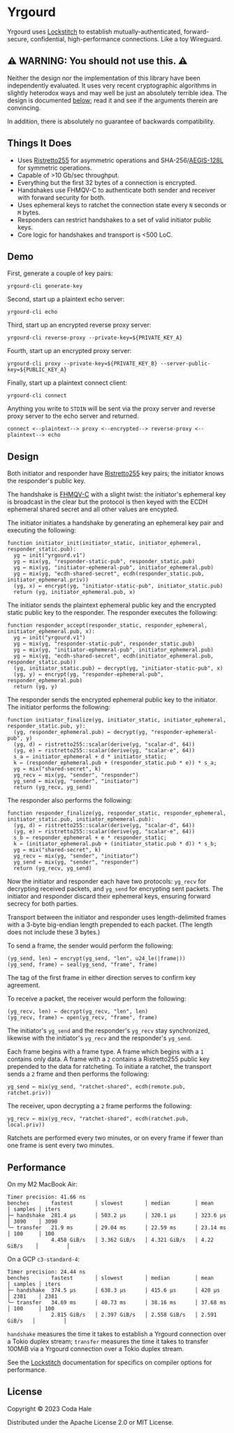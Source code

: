 # Yrgourd

Yrgourd uses [Lockstitch][] to establish mutually-authenticated, forward-secure, confidential,
high-performance connections. Like a toy Wireguard.

[Lockstitch]: https://github.com/codahale/lockstitch

## ⚠️ WARNING: You should not use this. ⚠️

Neither the design nor the implementation of this library have been independently evaluated. It uses
very recent cryptographic algorithms in slightly heterodox ways and may well be just an absolutely
terrible idea. The design is documented [below](#design); read it and see if the arguments therein
are convincing.

In addition, there is absolutely no guarantee of backwards compatibility.

## Things It Does

* Uses [Ristretto255][] for asymmetric operations and SHA-256/[AEGIS-128L][] for symmetric
  operations.
* Capable of >10 Gb/sec throughput.
* Everything but the first 32 bytes of a connection is encrypted.
* Handshakes use FHMQV-C to authenticate both sender and receiver with forward security for both.
* Uses ephemeral keys to ratchet the connection state every `N` seconds or `M` bytes.
* Responders can restrict handshakes to a set of valid initiator public keys.
* Core logic for handshakes and transport is <500 LoC.

[Ristretto255]: https://www.ietf.org/archive/id/draft-irtf-cfrg-ristretto255-decaf448-08.html
[AEGIS-128L]: https://www.ietf.org/archive/id/draft-irtf-cfrg-aegis-aead-06.html

## Demo

First, generate a couple of key pairs:

```shell
yrgourd-cli generate-key
```

Second, start up a plaintext echo server:

```shell
yrgourd-cli echo
```

Third, start up an encrypted reverse proxy server:

```shell
yrgourd-cli reverse-proxy --private-key=${PRIVATE_KEY_A}
```

Fourth, start up an encrypted proxy server:

```shell
yrgourd-cli proxy --private-key=${PRIVATE_KEY_B} --server-public-key=${PUBLIC_KEY_A}
```

Finally, start up a plaintext connect client:

```shell
yrgourd-cli connect
```

Anything you write to `STDIN` will be sent via the proxy server and reverse proxy server to the echo
server and returned.

```text
connect <--plaintext--> proxy <--encrypted--> reverse-proxy <--plaintext--> echo
```

## Design

Both initiator and responder have [Ristretto255][] key pairs; the initiator knows the responder's
public key.

The handshake is [FHMQV-C][] with a slight twist: the initiator's ephemeral key is broadcast in the
clear but the protocol is then keyed with the ECDH ephemeral shared secret and all other values are
encypted.

[FHMQV-C]: https://eprint.iacr.org/2009/408.pdf

The initiator initiates a handshake by generating an ephemeral key pair and executing the following:

```text
function initiator_init(initiator_static, initiator_ephemeral, responder_static.pub):
  yg ← init("yrgourd.v1")
  yg ← mix(yg, "responder-static-pub", responder_static.pub)
  yg ← mix(yg, "initiator-ephemeral-pub", initiator_ephemeral.pub)
  yg ← mix(yg, "ecdh-shared-secret", ecdh(responder_static.pub, initiator_ephemeral.priv))
  (yg, x) ← encrypt(yg, "initiator-static-pub", initiator_static.pub)
  return (yg, initiator_ephemeral.pub, x)
```

The initiator sends the plaintext ephemeral public key and the encrypted static public key to the
responder. The responder executes the following:

```text
function responder_accept(responder_static, responder_ephemeral, initiator_ephemeral.pub, x):
  yg ← init("yrgourd.v1")
  yg ← mix(yg, "responder-static-pub", responder_static.pub)
  yg ← mix(yg, "initiator-ephemeral-pub", initiator_ephemeral.pub)
  yg ← mix(yg, "ecdh-shared-secret", ecdh(initiator_ephemeral.pub, responder_static.pub))
  (yg, initiator_static.pub) ← decrypt(yg, "initiator-static-pub", x)
  (yg, y) ← encrypt(yg, "responder-ephemeral-pub", responder_ephemeral.pub)
  return (yg, y)
```

The responder sends the encrypted ephemeral public key to the initiator. The initiator performs the
following:

```text
function initiator_finalize(yg, initiator_static, initiator_ephemeral, responder_static.pub, y):
  (yg, responder_ephemeral.pub) ← decrypt(yg, "responder-ephemeral-pub", y)
  (yg, d) ← ristretto255::scalar(derive(yg, "scalar-d", 64))
  (yg, e) ← ristretto255::scalar(derive(yg, "scalar-e", 64))
  s_a ← initiator_ephemeral + d * initiator_static;
  k ← (responder_ephemeral.pub + (responder_static.pub * e)) * s_a;
  yg ← mix("shared-secret", k)
  yg_recv ← mix(yg, "sender", "responder")
  yg_send ← mix(yg, "sender", "initiator")
  return (yg_recv, yg_send)
```

The responder also performs the following:

```text
function responder_finalize(yg, responder_static, responder_ephemeral, initiator_static.pub, initiator_ephemeral.pub):
  (yg, d) ← ristretto255::scalar(derive(yg, "scalar-d", 64))
  (yg, e) ← ristretto255::scalar(derive(yg, "scalar-e", 64))
  s_b ← responder_ephemeral + e * responder_static;
  k ← (initiator_ephemeral.pub + (initiator_static.pub * d)) * s_b;
  yg ← mix("shared-secret", k)
  yg_recv ← mix(yg, "sender", "initiator")
  yg_send ← mix(yg, "sender", "responder")
  return (yg_recv, yg_send)
```

Now the initiator and responder each have two protocols: `yg_recv` for decrypting received packets,
and `yg_send` for encrypting sent packets. The initiator and responder discard their ephemeral keys,
ensuring forward secrecy for both parties.

Transport between the initiator and responder uses length-delimited frames with a 3-byte big-endian
length prepended to each packet. (The length does not include these 3 bytes.)

To send a frame, the sender would perform the following:

```text
(yg_send, len) ← encrypt(yg_send, "len", u24_le(|frame|))
(yg_send, frame) ← seal(yg_send, "frame", frame)
```

 The tag of the first frame in either direction serves to confirm key agreement.

To receive a packet, the receiver would perform the following:

```text
(yg_recv, len) ← decrypt(yg_recv, "len", len)
(yg_recv, frame) ← open(yg_recv, "frame", frame)
```

The initiator's `yg_send` and the responder's `yg_recv` stay synchronized, likewise with the
initiator's `yg_recv` and the responder's `yg_send`.

Each frame begins with a frame type. A frame which begins with a `1` contains only data. A frame
with a `2` contains a Ristretto255 public key prepended to the data for ratcheting. To initiate a
ratchet, the transport sends a `2` frame and then performs the following:

```text
yg_send ← mix(yg_send, "ratchet-shared", ecdh(remote.pub, ratchet.priv))
```

The receiver, upon decrypting a `2` frame performs the following:

```text
yg_recv ← mix(yg_recv, "ratchet-shared", ecdh(ratchet.pub, local.priv))
```

Ratchets are performed every two minutes, or on every frame if fewer than one frame is sent every
two minutes.

## Performance

On my M2 MacBook Air:

```text
Timer precision: 41.66 ns
benches       fastest       │ slowest       │ median        │ mean          │ samples │ iters
├─ handshake  281.4 µs      │ 503.2 µs      │ 320.1 µs      │ 323.6 µs      │ 3090    │ 3090
╰─ transfer   21.9 ms       │ 29.04 ms      │ 22.59 ms      │ 23.14 ms      │ 100     │ 100
              4.458 GiB/s   │ 3.362 GiB/s   │ 4.321 GiB/s   │ 4.22 GiB/s    │         │
```

On a GCP `c3-standard-4`:

```text
Timer precision: 24.44 ns
benches       fastest       │ slowest       │ median        │ mean          │ samples │ iters
├─ handshake  374.5 µs      │ 638.3 µs      │ 415.6 µs      │ 420 µs        │ 2381    │ 2381
╰─ transfer   34.69 ms      │ 40.73 ms      │ 38.16 ms      │ 37.68 ms      │ 100     │ 100
              2.815 GiB/s   │ 2.397 GiB/s   │ 2.558 GiB/s   │ 2.591 GiB/s   │         │
```

`handshake` measures the time it takes to establish a Yrgourd connection over a Tokio duplex stream;
`transfer` measures the time it takes to transfer 100MiB via a Yrgourd connection over a Tokio
duplex stream.

See the [Lockstitch][] documentation for specifics on compiler options for performance.

## License

Copyright © 2023 Coda Hale

Distributed under the Apache License 2.0 or MIT License.
